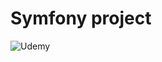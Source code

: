 # Symfony project

![Udemy](https://img.shields.io/badge/Udemy-A435F0?style=for-the-badge&logo=Udemy&logoColor=white)
